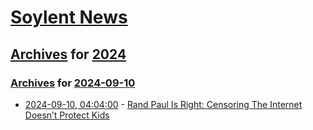 # [Soylent News](../../../README.md)

## [Archives](../../index.md) for [2024](../index.md)

### [Archives](../../index.md) for [2024-09-10](index.md)

* [2024-09-10, 04:04:00](https://soylentnews.org/article.pl?sid=24/09/08/152211&from=rss) - [Rand Paul Is Right: Censoring The Internet Doesn’t Protect Kids](https://soylentnews.org/article.pl?sid=24/09/08/152211&from=rss)
